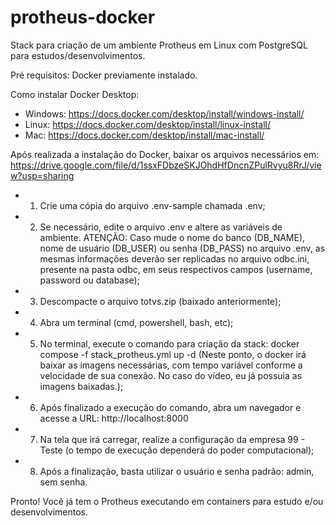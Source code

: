 # protheus-docker
Stack para criação de um ambiente Protheus em Linux com PostgreSQL para estudos/desenvolvimentos.

Pré requisitos: Docker previamente instalado.

Como instalar Docker Desktop:
 - Windows: https://docs.docker.com/desktop/install/windows-install/
 - Linux: https://docs.docker.com/desktop/install/linux-install/
 - Mac: https://docs.docker.com/desktop/install/mac-install/

Após realizada a instalação do Docker, baixar os arquivos necessários em: https://drive.google.com/file/d/1ssxFDbzeSKJOhdHfDncnZPulRvyu8RrJ/view?usp=sharing

- 1. Crie uma cópia do arquivo .env-sample chamada .env;
- 2. Se necessário, edite o arquivo .env e altere as variáveis de ambiente. ATENÇÃO: Caso mude o nome do banco (DB_NAME), nome de usuário (DB_USER) ou senha (DB_PASS) no arquivo .env, as mesmas informações deverão ser replicadas no arquivo odbc.ini, presente na pasta odbc, em seus respectivos campos (username, password ou database);
- 3. Descompacte o arquivo totvs.zip (baixado anteriormente);
- 4. Abra um terminal (cmd, powershell, bash, etc);
- 5. No terminal, execute o comando para criação da stack: docker compose -f stack_protheus.yml up -d (Neste ponto, o docker irá baixar as imagens necessárias, com tempo variável conforme a velocidade de sua conexão. No caso do vídeo, eu já possuia as imagens baixadas.);
- 6. Após finalizado a execução do comando, abra um navegador e acesse a URL: http://localhost:8000
- 7. Na tela que irá carregar, realize a configuração da empresa 99 - Teste (o tempo de execução dependerá do poder computacional);
- 8. Após a finalização, basta utilizar o usuário e senha padrão: admin, sem senha.

Pronto! Você já tem o Protheus executando em containers para estudo e/ou desenvolvimentos.
